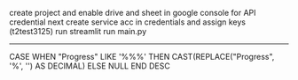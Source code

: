 create project and enable drive and sheet in google console for API credential
next create service acc in credentials and assign keys
(t2test3125) run streamlit run main.py


-----
CASE 
        WHEN "Progress" LIKE '%\%%' THEN CAST(REPLACE("Progress", '%', '') AS DECIMAL)
        ELSE NULL
    END DESC